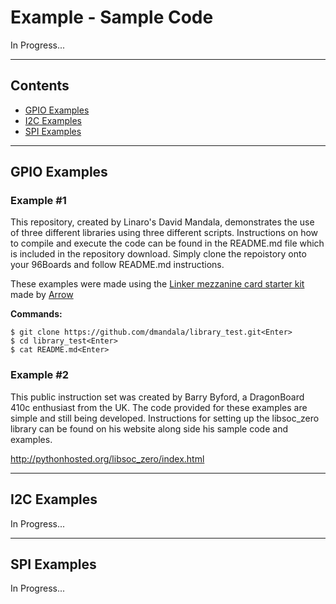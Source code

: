 # Example - Sample Code

In Progress...

***

## Contents

- [GPIO Examples](#gpio-examples)
- [I2C Examples](#i2c-examples)
- [SPI Examples](#spi-examples)

***

## GPIO Examples

### Example #1

This repository, created by Linaro's David Mandala, demonstrates the use of three different libraries using three different scripts. Instructions on how to compile and execute the code can be found in the README.md file which is included in the repository download. Simply clone the repoistory onto your 96Boards and follow README.md instructions.

These examples were made using the [Linker mezzanine card starter kit](../../../MezzanineProducts/Linker-mezzanine-card-starter-kit) made by [Arrow](http://www.arrow.com)

**Commands:**

```shell
$ git clone https://github.com/dmandala/library_test.git<Enter>
$ cd library_test<Enter>
$ cat README.md<Enter>
```

### Example #2

This public instruction set was created by Barry Byford, a DragonBoard 410c enthusiast from the UK. The code provided for these examples are simple and still being developed. Instructions for setting up the libsoc_zero library can be found on his website along side his sample code and examples.

http://pythonhosted.org/libsoc_zero/index.html


***

## I2C Examples

In Progress...

***

## SPI Examples

In Progress...
